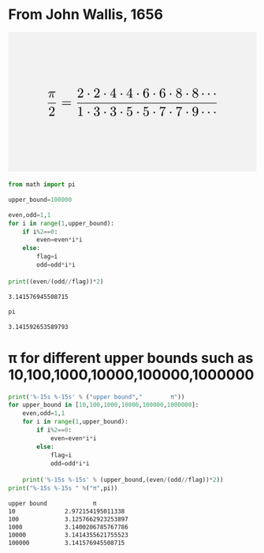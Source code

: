 
# From John Wallis, 1656

![alt text](q.jpeg)


```python
from math import pi
```


```python
upper_bound=100000
```


```python
even,odd=1,1
for i in range(1,upper_bound):
    if i%2==0:
        even=even*i*i
    else:
        flag=i
        odd=odd*i*i    
        
print((even/(odd//flag))*2)
```

    3.141576945508715
    


```python
pi
```




    3.141592653589793



# π for different upper bounds such as 10,100,1000,10000,100000,1000000


```python
print('%-15s %-15s' % ("upper bound","        π"))
for upper_bound in [10,100,1000,10000,100000,1000000]:
    even,odd=1,1
    for i in range(1,upper_bound):
        if i%2==0:
            even=even*i*i
        else:
            flag=i
            odd=odd*i*i    

    print('%-15s %-15s' % (upper_bound,(even/(odd//flag))*2))
print("%-15s %-15s " %("π",pi))
```

    upper bound             π      
    10              2.972154195011338
    100             3.1257662923253897
    1000            3.1400206785767786
    10000           3.1414355621755523
    100000          3.141576945508715
    
